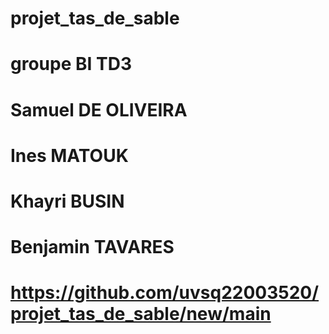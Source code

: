 # projet_tas_de_sable
# groupe BI TD3
# Samuel DE OLIVEIRA
# Ines MATOUK
# Khayri BUSIN
# Benjamin TAVARES 
# https://github.com/uvsq22003520/projet_tas_de_sable/new/main
